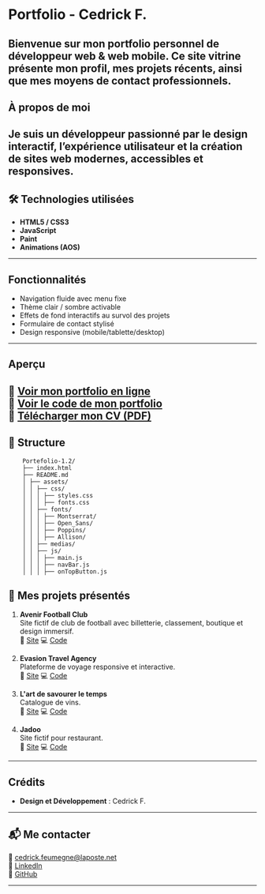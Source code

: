# Portfolio - Cedrick F.

Bienvenue sur mon portfolio personnel de développeur web & web mobile. Ce site vitrine présente mon profil, mes projets récents, ainsi que mes moyens de contact professionnels.
---
## À propos de moi

Je suis un développeur passionné par le design interactif, l’expérience utilisateur et la création de sites web modernes, accessibles et responsives.
---
## 🛠️ Technologies utilisées

- **HTML5 / CSS3**
- **JavaScript**
- **Paint**
- **Animations (AOS)**
---
## Fonctionnalités

- Navigation fluide avec menu fixe
- Thème clair / sombre activable
- Effets de fond interactifs au survol des projets
- Formulaire de contact stylisé
- Design responsive (mobile/tablette/desktop)
---
## Aperçu

🔗 [Voir mon portfolio en ligne](https://only-tech.github.io/Portefolio-1.2/)  
🔗 [Voir le code de mon portfolio](https://github.com/Only-tech/Portefolio-1.2/)  
📄 [Télécharger mon CV (PDF)](assets/medias/CV_Cédrick_FEUMEGNE_KAMDEM_Développeur_Web_Web_Mobile.pdf)
----
## 📁 Structure
```
    Portefolio-1.2/
    ├── index.html
    ├── README.md
    │ ├── assets/
    │ │ ├── css/
    │ │ │ ├── styles.css
    │ │ │ ├── fonts.css
    │ │ ├── fonts/
    │ │ │ ├── Montserrat/
    │ │ │ ├── Open_Sans/
    │ │ │ ├── Poppins/
    │ │ │ ├── Allison/
    │ │ ├── medias/
    │ │ ├── js/
    │ │ │ ├── main.js
    │ │ │ ├── navBar.js
    │ │ │ ├── onTopButton.js
```
## 💼 Mes projets présentés

1. **Avenir Football Club**  
   Site fictif de club de football avec billetterie, classement, boutique et design immersif.  
   🔗 [Site](https://only-tech.github.io/AFC_Rebuilt_html_css/)
   💻 [Code](https://github.com/Only-tech/AFC_Rebuilt_html_css)

3. **Evasion Travel Agency**  
   Plateforme de voyage responsive et interactive.  
   🔗 [Site](https://only-tech.github.io/Travel_Agency_Evasion_Regular_CSS/)
   💻 [Code](https://github.com/Only-tech/Travel_Agency_Evasion_Regular_CSS)

5. **L'art de savourer le temps**  
   Catalogue de vins.  
   🔗 [Site](https://)
   💻 [Code](https://github.com/Only-tech/wine_catalog2)
   
3. **Jadoo**  
   Site fictif pour restaurant.  
   🔗 [Site](https://only-tech.github.io/jadoo_html_css_)
   💻 [Code](https://github.com/Only-tech/jadoo_html_css_)
---
## Crédits

- **Design et Développement** : Cedrick F.
---
## 📬 Me contacter

📧 cedrick.feumegne@laposte.net  
🔗 [LinkedIn](https://linkedin.com/in/cedrick-feumegne-kamdem)  
🔗 [GitHub](https://github.com/Only-tech)

---
